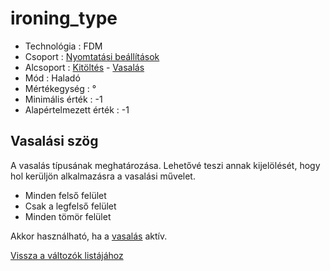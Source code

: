 # ironing\_type

* Technológia : FDM
* Csoport : [Nyomtatási beállítások](../../../konfig/print_settings)
* Alcsoport : [Kitöltés](../../beallitasok/print_settings.md#remplissage) - [Vasalás](ironing_type.md)
* Mód : Haladó
* Mértékegység : °
* Minimális érték :  -1
* Alapértelmezett érték : -1

## Vasalási szög

A vasalás típusának meghatározása. Lehetővé teszi annak kijelölését, hogy hol kerüljön alkalmazásra a vasalási művelet.

* Minden felső felület
* Csak a legfelső felület
* Minden tömör felület

Akkor használható, ha a [vasalás](ironing.md) aktív.

[Vissza a változók listájához](../../variable_list)

